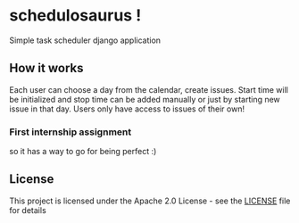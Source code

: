# schedulosaurus !
Simple task scheduler django application

## How it works
Each user can choose a day from the calendar, create issues.
Start time will be initialized and stop time can be added manually or just by starting new issue in that day.
Users only have access to issues of their own!

### First internship assignment
so it has a way to go for being perfect :)


## License

This project is licensed under the Apache 2.0 License - see the [LICENSE](LICENSE) file for details